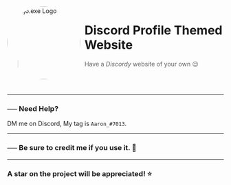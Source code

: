 <img width="170" height="170" align="left" style="float: left; margin: 0 10px 0 0; border-radius: 50%;" alt="Majo.exe Logo" src="https://cdn.discordapp.com/attachments/986541842025836554/986580295539126333/858da0c8898e2f7d4a3c2c65c18f5fa5-modified.png">  

# Discord Profile Themed Website

> Have a *Discordy* website of your own 😉

<br><br>

---

### ── Need Help?
DM me on Discord, My tag is `Aaron_#7013`.

---

### ── Be sure to credit me if you use it. 🙂

--- 

### A star on the project will be appreciated! ⭐